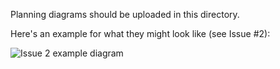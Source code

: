 Planning diagrams should be uploaded in this directory.

Here's an example for what they might look like (see Issue #2): 

![Issue 2 example diagram](https://github.com/hmc-cs70-fall2018/Materials/blob/master/assets/intlist/Issue_2.jpg)
